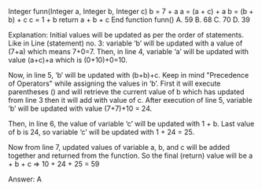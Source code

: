 Integer funn(Integer a, Integer b, Integer c)
b = 7 + a
a = (a + c) + a
b = (b + b) + c
c = 1 + b
return a + b + c
End function funn()
A. 59
B. 68
C. 70
D. 39

Explanation:
Initial values will be updated as per the order of statements. Like in Line (statement) no. 3: variable ‘b’ will be updated with a value of (7+a) which means 7+0=7.
Then, in line 4, variable ‘a’ will be updated with value (a+c)+a which is (0+10)+0=10.

Now, in line 5, ‘b’ will be updated with (b+b)+c.
Keep in mind "Precedence of Operators" while assigning the values in ‘b’.
First it will execute parentheses () and will retrieve the current value of b which has updated from line 3 then it will add with value of c.
After execution of line 5, variable ‘b’ will be updated with value (7+7)+10 = 24.

Then, in line 6, the value of variable ‘c’ will be updated with 1 + b.
Last value of b is 24, so variable ‘c’ will be updated with 1 + 24 = 25.

Now from line 7, updated values of variable a, b, and c will be added together and returned from the function.
So the final (return) value will be a + b + c => 10 + 24 + 25 = 59

Answer: A
